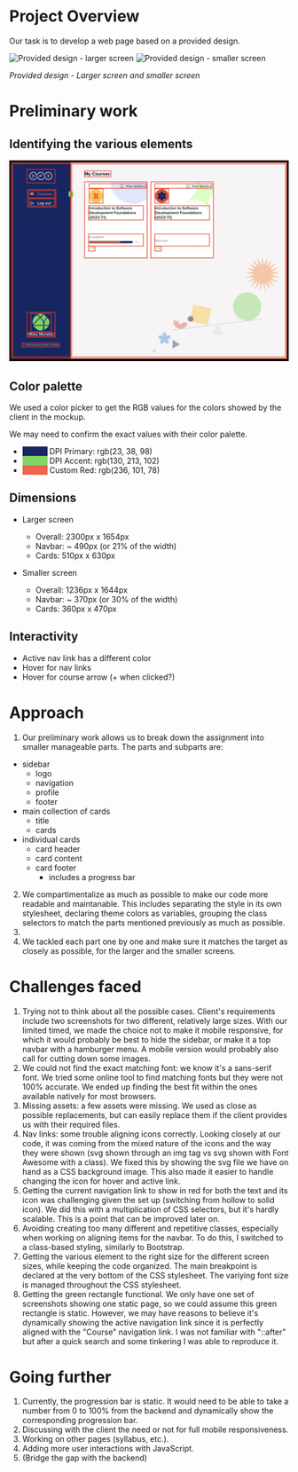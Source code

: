 # Project Overview

Our task is to develop a web page based on a provided design.

<img src="screens/larger_screen.png" alt="Provided design - larger screen" width="auto" max-height="500px">
<img src="screens/smaller_screen.png" alt="Provided design - smaller screen" width="auto" max-height="500px">

*Provided design - Larger screen and smaller screen*

# Preliminary work

## Identifying the various elements
![Identifying the various elements](screens/larger_screen_marked_up.jpg)

## Color palette
We used a color picker to get the RGB values for the colors showed by the client in the mockup. 

We may need to confirm the exact values with their color palette.

- <span style="background-color: rgb(23, 38, 98); color: rgb(23, 38, 98)">_______</span> DPI Primary: rgb(23, 38, 98) 
- <span style="background-color: rgb(130, 213, 102); color: rgb(130, 213, 102)">_______</span> DPI Accent: rgb(130, 213, 102)
- <span style="background-color: rgb(236, 101, 78); color: rgb(236, 101, 78)">_______</span> Custom Red: rgb(236, 101, 78)

## Dimensions
- Larger screen
  - Overall: 2300px x 1654px
  - Navbar: ~ 490px (or 21% of the width)
  - Cards: 510px x 630px

- Smaller screen
  - Overall: 1236px x 1644px
  - Navbar: ~ 370px (or 30% of the width)
  - Cards: 360px x 470px

## Interactivity 
- Active nav link has a different color
- Hover for nav links
- Hover for course arrow (+ when clicked?)

# Approach
1. Our preliminary work allows us to break down the assignment into smaller manageable parts. The parts and subparts are:
  - sidebar
    - logo
    - navigation
    - profile
    - footer
  - main collection of cards
    - title
    - cards
  - individual cards
    - card header
    - card content
    - card footer
      - includes a progress bar
2. We compartimentalize as much as possible to make our code more readable and maintanable. This includes separating the style in its own stylesheet, declaring theme colors as variables, grouping the class selectors to match the parts mentioned previously as much as possible.
3. 
4. We tackled each part one by one and make sure it matches the target as closely as possible, for the larger and the smaller screens.

# Challenges faced
1. Trying not to think about all the possible cases. Client's requirements include two screenshots for two different, relatively large sizes. With our limited timed, we made the choice not to make it mobile responsive, for which it would probably be best to hide the sidebar, or make it a top navbar with a hamburger menu. A mobile version would probably also call for cutting down some images.
2. We could not find the exact matching font: we know it's a sans-serif font. We tried some online tool to find matching fonts but they were not 100% accurate. We ended up finding the best fit within the ones available natively for most browsers.
3. Missing assets: a few assets were missing. We used as close as possible replacements, but can easily replace them if the client provides us with their required files.
4. Nav links: some trouble aligning icons correctly. Looking closely at our code, it was coming from the mixed nature of the icons and the way they were shown (svg shown through an img tag vs svg shown with Font Awesome with a class). We fixed this by showing the svg file we have on hand as a CSS background image. This also made it easier to handle changing the icon for hover and active link.
5. Getting the current navigation link to show in red for both the text and its icon was challenging given the set up (switching from hollow to solid icon). We did this with a multiplication of CSS selectors, but it's hardly scalable. This is a point that can be improved later on.
6. Avoiding creating too many different and repetitive classes, especially when working on aligning items for the navbar. To do this, I switched to a class-based styling, similarly to Bootstrap.
7. Getting the various element to the right size for the different screen sizes, while keeping the code organized. The main breakpoint is declared at the very bottom of the CSS stylesheet. The variying font size is managed throughout the CSS stylesheet.
8. Getting the green rectangle functional. We only have one set of screenshots showing one static page, so we could assume this green rectangle is static. However, we may have reasons to believe it's dynamically showing the active navigation link since it is perfectly aligned with the "Course" navigation link. I was not familiar with "::after" but after a quick search and some tinkering I was able to reproduce it.

# Going further
1. Currently, the progression bar is static. It would need to be able to take a number from 0 to 100% from the backend and dynamically show the corresponding progression bar.
2. Discussing with the client the need or not for full mobile responsiveness.
3. Working on other pages (syllabus, etc.).
4. Adding more user interactions with JavaScript.
5. (Bridge the gap with the backend)